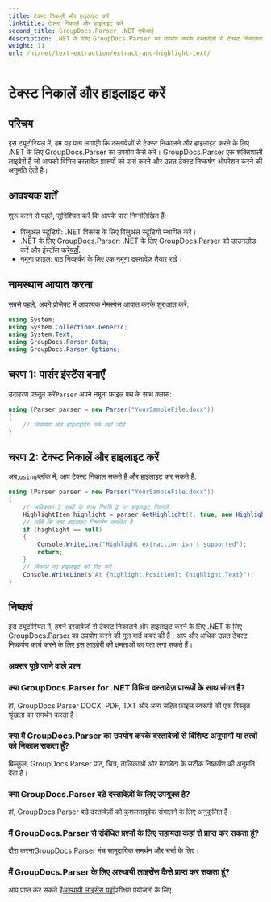 ```yaml
---
title: टेक्स्ट निकालें और हाइलाइट करें
linktitle: टेक्स्ट निकालें और हाइलाइट करें
second_title: GroupDocs.Parser .NET एपीआई
description: .NET के लिए GroupDocs.Parser का उपयोग करके दस्तावेज़ों से टेक्स्ट निकालना और हाइलाइट करना सीखें। अपने .NET प्रोजेक्ट में कुशल टेक्स्ट निष्कर्षण के लिए आसान चरण।
weight: 11
url: /hi/net/text-extraction/extract-and-highlight-text/
---
```


# टेक्स्ट निकालें और हाइलाइट करें

## परिचय
इस ट्यूटोरियल में, हम यह पता लगाएंगे कि दस्तावेज़ों से टेक्स्ट निकालने और हाइलाइट करने के लिए .NET के लिए GroupDocs.Parser का उपयोग कैसे करें। GroupDocs.Parser एक शक्तिशाली लाइब्रेरी है जो आपको विभिन्न दस्तावेज़ प्रारूपों को पार्स करने और उन्नत टेक्स्ट निष्कर्षण ऑपरेशन करने की अनुमति देती है।
## आवश्यक शर्तें
शुरू करने से पहले, सुनिश्चित करें कि आपके पास निम्नलिखित हैं:
- विज़ुअल स्टूडियो: .NET विकास के लिए विज़ुअल स्टूडियो स्थापित करें।
-  .NET के लिए GroupDocs.Parser: .NET के लिए GroupDocs.Parser को डाउनलोड करें और इंस्टॉल करें[यहाँ](https://releases.groupdocs.com/parser/net/).
- नमूना फ़ाइल: पाठ निष्कर्षण के लिए एक नमूना दस्तावेज़ तैयार रखें।

## नामस्थान आयात करना
सबसे पहले, अपने प्रोजेक्ट में आवश्यक नेमस्पेस आयात करके शुरुआत करें:
```csharp
using System;
using System.Collections.Generic;
using System.Text;
using GroupDocs.Parser.Data;
using GroupDocs.Parser.Options;
```
## चरण 1: पार्सर इंस्टेंस बनाएँ
 उदाहरण प्रस्तुत करें`Parser` अपने नमूना फ़ाइल पथ के साथ क्लास:
```csharp
using (Parser parser = new Parser("YourSampleFile.docx"))
{
    // निष्कर्षण और हाइलाइटिंग तर्क यहाँ जोड़ें
}
```
## चरण 2: टेक्स्ट निकालें और हाइलाइट करें
 अब,`using`ब्लॉक में, आप टेक्स्ट निकाल सकते हैं और हाइलाइट कर सकते हैं:
```csharp
using (Parser parser = new Parser("YourSampleFile.docx"))
{
    // अधिकतम 3 शब्दों के साथ स्थिति 2 पर हाइलाइट निकालें
    HighlightItem highlight = parser.GetHighlight(2, true, new HighlightOptions(3));
    // जाँचें कि क्या हाइलाइट निष्कर्षण समर्थित है
    if (highlight == null)
    {
        Console.WriteLine("Highlight extraction isn't supported");
        return;
    }
    // निकाले गए हाइलाइट को प्रिंट करें
    Console.WriteLine($"At {highlight.Position}: {highlight.Text}");
}
```

## निष्कर्ष
इस ट्यूटोरियल में, हमने दस्तावेज़ों से टेक्स्ट निकालने और हाइलाइट करने के लिए .NET के लिए GroupDocs.Parser का उपयोग करने की मूल बातें कवर की हैं। आप और अधिक उन्नत टेक्स्ट निष्कर्षण कार्य करने के लिए इस लाइब्रेरी की क्षमताओं का पता लगा सकते हैं।

### अक्सर पूछे जाने वाले प्रश्न
### क्या GroupDocs.Parser for .NET विभिन्न दस्तावेज़ प्रारूपों के साथ संगत है?
हां, GroupDocs.Parser DOCX, PDF, TXT और अन्य सहित फ़ाइल स्वरूपों की एक विस्तृत श्रृंखला का समर्थन करता है।
### क्या मैं GroupDocs.Parser का उपयोग करके दस्तावेज़ों से विशिष्ट अनुभागों या तत्वों को निकाल सकता हूँ?
बिल्कुल, GroupDocs.Parser पाठ, चित्र, तालिकाओं और मेटाडेटा के सटीक निष्कर्षण की अनुमति देता है।
### क्या GroupDocs.Parser बड़े दस्तावेज़ों के लिए उपयुक्त है?
हां, GroupDocs.Parser बड़े दस्तावेज़ों को कुशलतापूर्वक संभालने के लिए अनुकूलित है।
### मैं GroupDocs.Parser से संबंधित प्रश्नों के लिए सहायता कहां से प्राप्त कर सकता हूं?
 दौरा करना[GroupDocs.Parser मंच](https://forum.groupdocs.com/c/parser/17) सामुदायिक समर्थन और चर्चा के लिए।
### मैं GroupDocs.Parser के लिए अस्थायी लाइसेंस कैसे प्राप्त कर सकता हूं?
 आप प्राप्त कर सकते हैं[अस्थायी लाइसेंस यहाँ](https://purchase.groupdocs.com/temporary-license/)परीक्षण प्रयोजनों के लिए.